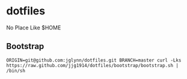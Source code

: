 # dotfiles
No Place Like $HOME

## Bootstrap

```
ORIGIN=git@github.com:jglynn/dotfiles.git BRANCH=master curl -Lks https://raw.github.com/jjg1914/dotfiles/bootstrap/bootstrap.sh | /bin/sh
```
